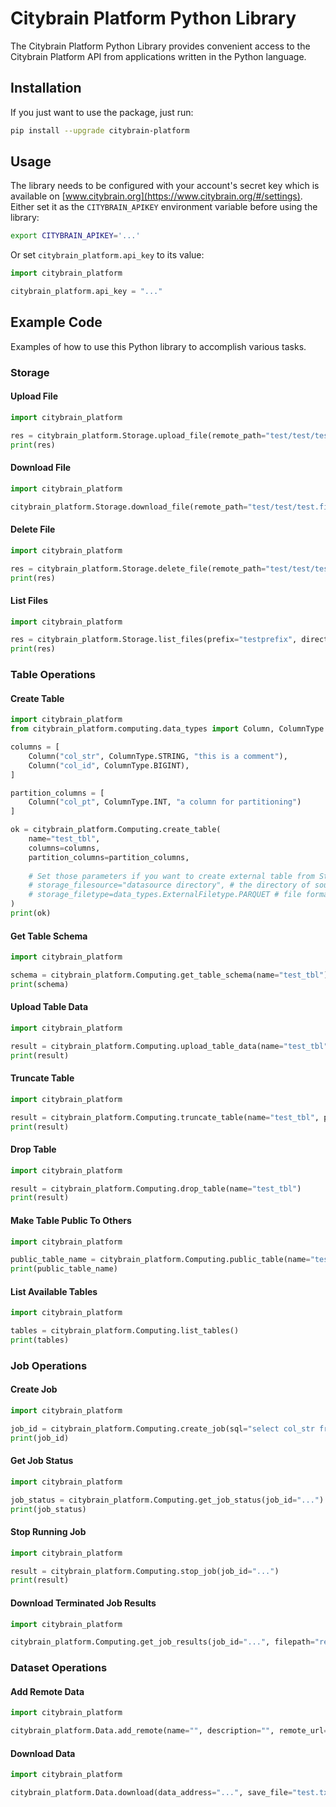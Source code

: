 # Citybrain Platform Python Library

The Citybrain Platform Python Library provides convenient access to the Citybrain Platform API from applications written in the Python language.

## Installation

If you just want to use the package, just run:

```sh
pip install --upgrade citybrain-platform
```

## Usage

The library needs to be configured with your account's secret key which is available on [www.citybrain.org](https://www.citybrain.org/#/settings). Either set it as the `CITYBRAIN_APIKEY` environment variable before using the library:

```sh
export CITYBRAIN_APIKEY='...'
```

Or set `citybrain_platform.api_key` to its value:

```python
import citybrain_platform

citybrain_platform.api_key = "..."
```

## Example Code

Examples of how to use this Python library to accomplish various tasks.

### Storage

#### Upload File

```python
import citybrain_platform

res = citybrain_platform.Storage.upload_file(remote_path="test/test/test.file", local_file="test.localfile")
print(res)
```

#### Download File

```python
import citybrain_platform

citybrain_platform.Storage.download_file(remote_path="test/test/test.file", local_file="test.localfile")
```

#### Delete File

```python
import citybrain_platform

res = citybrain_platform.Storage.delete_file(remote_path="test/test/test.file")
print(res)
```

#### List Files

```python
import citybrain_platform

res = citybrain_platform.Storage.list_files(prefix="testprefix", direct_only=False)
print(res)
```

### Table Operations

#### Create Table

```python
import citybrain_platform
from citybrain_platform.computing.data_types import Column, ColumnType

columns = [
    Column("col_str", ColumnType.STRING, "this is a comment"),
    Column("col_id", ColumnType.BIGINT),
]

partition_columns = [
    Column("col_pt", ColumnType.INT, "a column for partitioning")
]

ok = citybrain_platform.Computing.create_table(
    name="test_tbl",
    columns=columns,
    partition_columns=partition_columns,
    
    # Set those parameters if you want to create external table from Storage files
    # storage_filesource="datasource directory", # the directory of source files
    # storage_filetype=data_types.ExternalFiletype.PARQUET # file format of the source, current support PARQUET and CSV
)
print(ok)
```

#### Get Table Schema

```python
import citybrain_platform

schema = citybrain_platform.Computing.get_table_schema(name="test_tbl")
print(schema)
```

#### Upload Table Data

```python
import citybrain_platform

result = citybrain_platform.Computing.upload_table_data(name="test_tbl", append=True, csv_filepath="aa.csv", partition_key={"col_pt": "19"})
print(result)
```

#### Truncate Table

```python
import citybrain_platform

result = citybrain_platform.Computing.truncate_table(name="test_tbl", partition_key={"col_pt": "19"})
print(result)
```

#### Drop Table

```python
import citybrain_platform

result = citybrain_platform.Computing.drop_table(name="test_tbl")
print(result)
```

#### Make Table Public To Others

```python
import citybrain_platform

public_table_name = citybrain_platform.Computing.public_table(name="test_tbl")
print(public_table_name)
```

#### List Available Tables

```python
import citybrain_platform

tables = citybrain_platform.Computing.list_tables()
print(tables)
```

### Job Operations

#### Create Job

```python
import citybrain_platform

job_id = citybrain_platform.Computing.create_job(sql="select col_str from test_tbl limit 12;")
print(job_id)
```

#### Get Job Status

```python
import citybrain_platform

job_status = citybrain_platform.Computing.get_job_status(job_id="...")
print(job_status)
```

#### Stop Running Job

```python
import citybrain_platform

result = citybrain_platform.Computing.stop_job(job_id="...")
print(result)
```


#### Download Terminated Job Results

```python
import citybrain_platform

citybrain_platform.Computing.get_job_results(job_id="...", filepath="results.csv")
```

### Dataset Operations

#### Add Remote Data

```python
import citybrain_platform

citybrain_platform.Data.add_remote(name="", description="", remote_url="")
```

#### Download Data

```python
import citybrain_platform

citybrain_platform.Data.download(data_address="...", save_file="test.txt")
```